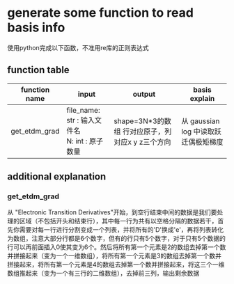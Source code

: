 # generate some function to read basis info
使用python完成以下函数，不准用re库的正则表达式
## function table
|function name|input|output|basis explain|
|-----|----|---|---|
|get_etdm_grad|file_name: str : 输入文件名 <br> N: int : 原子数量|shape=3N*3的数组 行对应原子，列对应x y z三个方向|从 gaussian log 中读取跃迁偶极矩梯度|
## additional explanation
### get_etdm_grad

从 "Electronic Transition Derivatives"开始，到空行结束中间的数据是我们要处理的区域（不包括开头和结束行），其中每一行为共有以空格分隔的数据若干，首先你需要对每一行进行分割变成一个列表，并将所有的'D'换成'e'，再将列表转化为数组，注意大部分行都是6个数字，但有的行只有5个数字，对于只有5个数据的行可以再前面插入0使其变为6个。然后将所有第一个元素是2的数组去掉第一个数并拼接起来（变为一个一维数组），将所有第一个元素是3的数组去掉第一个数并拼接起来，将所有第一个元素是4的数组去掉第一个数并拼接起来，将这三个一维数组推起来（变为一个有三行的二维数组），去掉前三列，输出剩余数据
